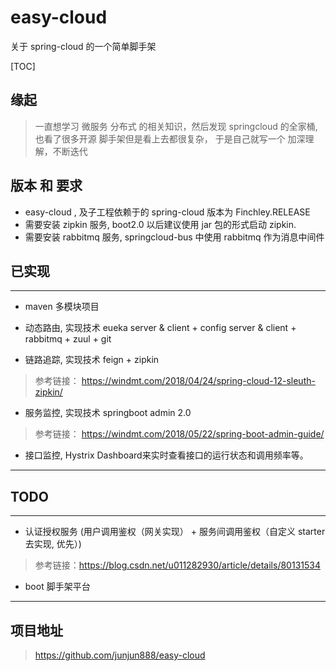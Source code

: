# easy-cloud
关于 spring-cloud 的一个简单脚手架

[TOC]

## 缘起

> 一直想学习 微服务 分布式 的相关知识，然后发现 springcloud 的全家桶, 也看了很多开源 脚手架但是看上去都很复杂， 于是自己就写一个 加深理解，不断迭代

## 版本 和 要求

- easy-cloud , 及子工程依赖于的 spring-cloud 版本为 Finchley.RELEASE
- 需要安装 zipkin 服务, boot2.0 以后建议使用 jar 包的形式启动 zipkin.
- 需要安装 rabbitmq 服务, springcloud-bus 中使用 rabbitmq 作为消息中间件

## 已实现
----

- maven 多模块项目

- 动态路由, 实现技术 eueka server & client + config server & client + rabbitmq + zuul + git

- 链路追踪, 实现技术 feign + zipkin
> 参考链接： https://windmt.com/2018/04/24/spring-cloud-12-sleuth-zipkin/

- 服务监控, 实现技术 springboot admin 2.0
> 参考链接： https://windmt.com/2018/05/22/spring-boot-admin-guide/

- 接口监控, Hystrix Dashboard来实时查看接口的运行状态和调用频率等。

----

## TODO

----

- 认证授权服务 (用户调用鉴权（网关实现） + 服务间调用鉴权（自定义 starter 去实现, 优先）)
> 参考链接：https://blog.csdn.net/u011282930/article/details/80131534

- boot 脚手架平台

----

## 项目地址

> https://github.com/junjun888/easy-cloud